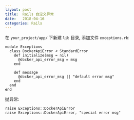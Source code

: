 ```yaml
---
layout: post
title:  Rails 自定义异常
date:   2018-04-16
categories: Rails
---
```


在 `your_project/app/` 下新建 `lib` 目录, 添加文件 `exceptions.rb`:

```
module Exceptions
  class DockerApiError < StandardError
    def initialize(msg = nil)
      @docker_api_error_msg = msg
    end

    def message
      @docker_api_error_msg || "default error msg"
    end
  end
end
```

抛异常:

```
raise Exceptions::DockerApiError
raise Exceptions::DockerApiError, "special error msg"
```

